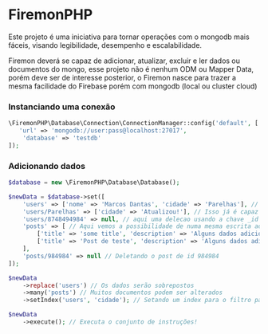 # FiremonPHP
Este projeto é uma iniciativa para tornar operações com o mongodb mais fáceis, visando legibilidade, desempenho e escalabilidade.

Firemon deverá se capaz de adicionar, atualizar, excluir e ler dados ou documentos do mongo, esse projeto não é nenhum ODM ou Mapper Data,
porém deve ser de interesse posterior, o Firemon nasce para trazer a mesma facilidade do Firebase porém com mongodb (local ou cluster cloud)


### Instanciando uma conexão
```php
\FiremonPHP\Database\Connection\ConnectionManager::config('default', [
   'url' => 'mongodb://user:pass@localhost:27017',
    'database' => 'testdb'
]);
```

### Adicionando dados

```php
$database = new \FiremonPHP\Database\Database();

$newData = $database->set([
    'users' => ['nome' => 'Marcos Dantas', 'cidade' => 'Parelhas'], // isso já é capaz de adicionar dados a partir de um namespace
    'users/Parelhas' => ['cidade' => 'Atualizou!'], // Isso já é capaz de atualizar todas ou uma única chave definida abaixo,
    'users/8748494984' => null, // aqui uma delecao usando a chave _id do mongo principal.
    'posts' => [ // Aqui vemos a possibilidade de numa mesma escrita adicionarmos um ou muitos documentos a outras coleções.
        ['title' => 'some title', 'description' => 'Alguns dados adicionais'],
        ['title' => 'Post de teste', 'description' => 'Alguns dados adicionais']
    ],
    'posts/984984' => null // Deletando o post de id 984984
]);

$newData
    ->replace('users') // Os dados serão sobrepostos
    ->many('posts') // Muitos documentos podem ser alterados
    ->setIndex('users', 'cidade'); // Setando um index para o filtro passado na chave da atualização ou deleção

$newData
    ->execute(); // Executa o conjunto de instruções!
```
